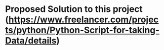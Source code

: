 # Proposed Solution to this project (https://www.freelancer.com/projects/python/Python-Script-for-taking-Data/details)
